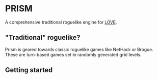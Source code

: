 # PRISM

A comprehensive traditional roguelike engine for [LÖVE](https://love2d.org/).

## "Traditional" roguelike?

Prism is geared towards classic roguelike games like NetHack or Brogue. These
are turn-based games set in randomly generated grid levels.

## Getting started

